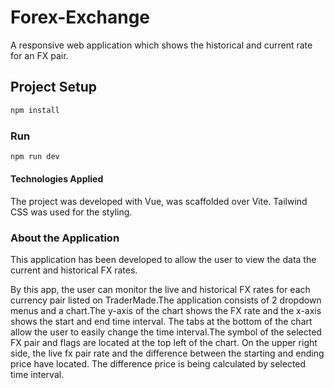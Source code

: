 # Forex-Exchange

A responsive web application which shows the historical and current rate for an FX pair.

## Project Setup

```sh
npm install
```

### Run

```sh
npm run dev
```

#### Technologies Applied

The project was developed with Vue, was scaffolded over Vite. Tailwind CSS was used for the styling.

### About the Application

This application has been developed to allow the user to view the data the current and historical FX rates.

By this app, the user can monitor the live and historical FX rates for each currency pair listed on TraderMade.The application consists of 2 dropdown menus and a chart.The y-axis of the chart shows the FX rate and the x-axis shows the start and end time interval. The tabs at the bottom of the chart allow the user to easily change the time interval.The symbol of the selected FX pair and flags are located at the top left of the chart.
On the upper right side, the live fx pair rate and the difference between the starting and ending price have located. The difference price is being calculated by selected time interval.
